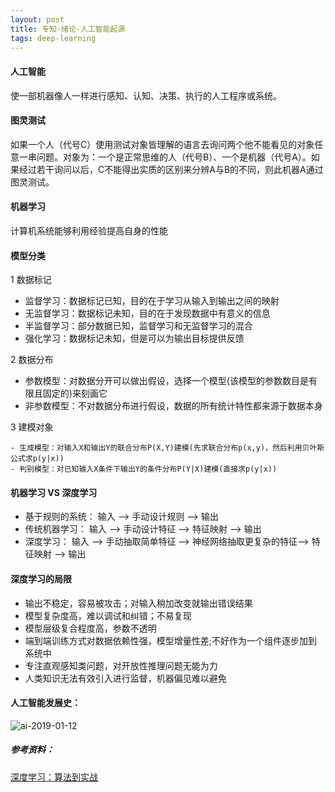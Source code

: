 ```yaml
---
layout: post
title: 专知-绪论-人工智能起源
tags: deep-learning
---
```


#### 人工智能
使一部机器像人一样进行感知、认知、决策、执行的人工程序或系统。


#### 图灵测试
如果一个人（代号C）使用测试对象皆理解的语言去询问两个他不能看见的对象任意一串问题。对象为：一个是正常思维的人（代号B）、一个是机器（代号A）。如果经过若干询问以后，C不能得出实质的区别来分辨A与B的不同，则此机器A通过图灵测试。

#### 机器学习
计算机系统能够利用经验提高自身的性能

#### 模型分类
1 数据标记
- 监督学习：数据标记已知，目的在于学习从输入到输出之间的映射
- 无监督学习：数据标记未知，目的在于发现数据中有意义的信息
- 半监督学习：部分数据已知，监督学习和无监督学习的混合
- 强化学习：数据标记未知，但是可以为输出目标提供反馈

2 数据分布
- 参数模型：对数据分开可以做出假设，选择一个模型(该模型的参数数目是有限且固定的)来刻画它
- 非参数模型：不对数据分布进行假设，数据的所有统计特性都来源于数据本身

3 建模对象

```
- 生成模型：对输入X和输出Y的联合分布P(X,Y)建模(先求联合分布p(x,y)，然后利用贝叶斯公式求p(y|x))
- 判别模型：对已知输入X条件下输出Y的条件分布P(Y|X)建模(直接求p(y|x))
```

#### 机器学习 VS 深度学习
- 基于规则的系统： 输入 --> 手动设计规则 --> 输出
- 传统机器学习： 输入 --> 手动设计特征 --> 特征映射 --> 输出
- 深度学习： 输入 --> 手动抽取简单特征 --> 神经网络抽取更复杂的特征--> 特征映射 --> 输出

#### 深度学习的局限
- 输出不稳定，容易被攻击；对输入稍加改变就输出错误结果
- 模型复杂度高，难以调试和纠错；不易复现
- 模型层级复合程度高，参数不透明
- 端到端训练方式对数据依赖性强，模型增量性差;不好作为一个组件逐步加到系统中
- 专注直观感知类问题，对开放性推理问题无能为力
- 人类知识无法有效引入进行监督，机器偏见难以避免

#### 人工智能发展史：

![ai-2019-01-12](http://upyun.midnight2104.com/blog/20190112/ai.png)

##### 参考资料：
[深度学习：算法到实战](https://study.163.com/course/courseMain.htm?courseId=1006498024)

